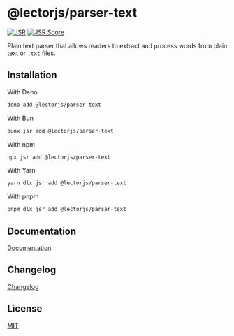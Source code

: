# @lectorjs/parser-text

[![JSR](https://jsr.io/badges/@lectorjs/parser-text)](https://jsr.io/@lectorjs/parser-text) [![JSR Score](https://jsr.io/badges/@lectorjs/parser-text/score)](https://jsr.io/@lectorjs/parser-text)

Plain text parser that allows readers to extract and process words from plain text or `.txt` files.

## Installation

With Deno

```sh
deno add @lectorjs/parser-text
```

With Bun

```sh
bunx jsr add @lectorjs/parser-text
```

With npm

```sh
npx jsr add @lectorjs/parser-text
```

With Yarn

```sh
yarn dlx jsr add @lectorjs/parser-text
```

With pnpm

```sh
pnpm dlx jsr add @lectorjs/parser-text
```

## Documentation

[Documentation](https://lectorjs.pages.dev/docs/parser-text)

## Changelog

[Changelog](CHANGELOG.md)

## License

[MIT](../../LICENSE)
